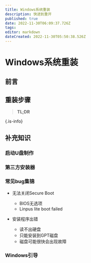 ```yaml
---
title: Windows系统重装
description: 快进到重开
published: true
date: 2022-11-30T06:09:37.726Z
tags: 
editor: markdown
dateCreated: 2022-11-30T05:50:38.526Z
---
```


# Windows系统重装

## 前言

## 重装步骤

> **TL;DR**

{.is-info}

## 补充知识

### 启动U盘制作

### 第三方安装器

### 常见bug集锦

- 无法关闭Secure Boot
	- BIOS无选项
	- Linpus lite boot failed

- 安装程序出错
	- 读不出硬盘
  - 只能安装到GPT磁盘
  - 磁盘可能很快会出现故障

### Windows引导
